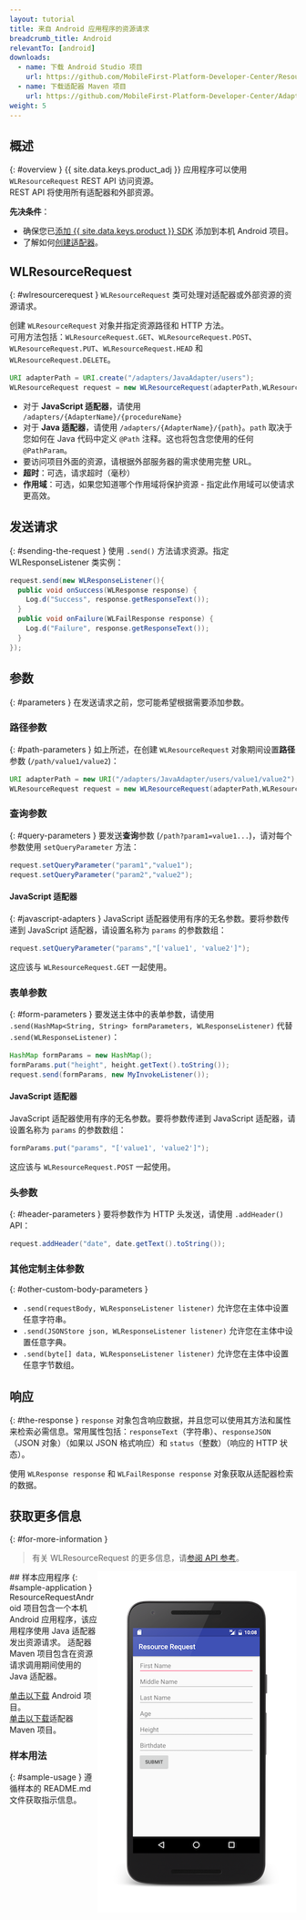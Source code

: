 ```yaml
---
layout: tutorial
title: 来自 Android 应用程序的资源请求
breadcrumb_title: Android
relevantTo: [android]
downloads:
  - name: 下载 Android Studio 项目
    url: https://github.com/MobileFirst-Platform-Developer-Center/ResourceRequestAndroid/tree/release80
  - name: 下载适配器 Maven 项目
    url: https://github.com/MobileFirst-Platform-Developer-Center/Adapters/tree/release80
weight: 5
---
```

<!-- NLS_CHARSET=UTF-8 -->
## 概述
{: #overview }
{{ site.data.keys.product_adj }} 应用程序可以使用 `WLResourceRequest` REST API 访问资源。  
REST API 将使用所有适配器和外部资源。

**先决条件**：

- 确保您已[添加 {{ site.data.keys.product }} SDK](../../../application-development/sdk/android) 添加到本机 Android 项目。
- 了解如何[创建适配器](../../../adapters/creating-adapters)。

## WLResourceRequest
{: #wlresourcerequest }
`WLResourceRequest` 类可处理对适配器或外部资源的资源请求。

创建 `WLResourceRequest` 对象并指定资源路径和 HTTP 方法。  
可用方法包括：`WLResourceRequest.GET`、`WLResourceRequest.POST`、`WLResourceRequest.PUT`、`WLResourceRequest.HEAD` 和 `WLResourceRequest.DELETE`。

```java
URI adapterPath = URI.create("/adapters/JavaAdapter/users");
WLResourceRequest request = new WLResourceRequest(adapterPath,WLResourceRequest.GET);
```

* 对于 **JavaScript 适配器**，请使用 `/adapters/{AdapterName}/{procedureName}`
* 对于 **Java 适配器**，请使用 `/adapters/{AdapterName}/{path}`。`path` 取决于您如何在 Java 代码中定义 `@Path` 注释。这也将包含您使用的任何 `@PathParam`。
* 要访问项目外面的资源，请根据外部服务器的需求使用完整 URL。
* **超时**：可选，请求超时（毫秒）
* **作用域**：可选，如果您知道哪个作用域将保护资源 - 指定此作用域可以使请求更高效。

## 发送请求
{: #sending-the-request }
使用 `.send()` 方法请求资源。指定 WLResponseListener 类实例：

```java
request.send(new WLResponseListener(){
  public void onSuccess(WLResponse response) {
    Log.d("Success", response.getResponseText());
  }
  public void onFailure(WLFailResponse response) {
    Log.d("Failure", response.getResponseText());
  }
});
```

## 参数
{: #parameters }
在发送请求之前，您可能希望根据需要添加参数。

### 路径参数
{: #path-parameters }
如上所述，在创建 `WLResourceRequest` 对象期间设置**路径**参数 (`/path/value1/value2`)：

```java
URI adapterPath = new URI("/adapters/JavaAdapter/users/value1/value2");
WLResourceRequest request = new WLResourceRequest(adapterPath,WLResourceRequest.GET);
```

### 查询参数
{: #query-parameters }
要发送**查询**参数 (`/path?param1=value1...`)，请对每个参数使用 `setQueryParameter` 方法：

```java
request.setQueryParameter("param1","value1");
request.setQueryParameter("param2","value2");
```

#### JavaScript 适配器
{: #javascript-adapters }
JavaScript 适配器使用有序的无名参数。要将参数传递到 JavaScript 适配器，请设置名称为 `params` 的参数数组：

```java
request.setQueryParameter("params","['value1', 'value2']");
```

这应该与 `WLResourceRequest.GET` 一起使用。

### 表单参数
{: #form-parameters }
要发送主体中的表单参数，请使用 `.send(HashMap<String, String> formParameters, WLResponseListener)` 代替 `.send(WLResponseListener)`：  

```java
HashMap formParams = new HashMap();
formParams.put("height", height.getText().toString());
request.send(formParams, new MyInvokeListener());
```    

#### JavaScript 适配器
JavaScript 适配器使用有序的无名参数。要将参数传递到 JavaScript 适配器，请设置名称为 `params` 的参数数组：

```java
formParams.put("params", "['value1', 'value2']");
```

这应该与 `WLResourceRequest.POST` 一起使用。

### 头参数
{: #header-parameters }
要将参数作为 HTTP 头发送，请使用 `.addHeader()` API：

```java
request.addHeader("date", date.getText().toString());
```

### 其他定制主体参数
{: #other-custom-body-parameters }
- `.send(requestBody, WLResponseListener listener)` 允许您在主体中设置任意字符串。
- `.send(JSONStore json, WLResponseListener listener)` 允许您在主体中设置任意字典。
- `.send(byte[] data, WLResponseListener listener)` 允许您在主体中设置任意字节数组。

## 响应
{: #the-response }
`response` 对象包含响应数据，并且您可以使用其方法和属性来检索必需信息。常用属性包括：`responseText`（字符串）、`responseJSON`（JSON 对象）（如果以 JSON 格式响应）和 `status`（整数）（响应的 HTTP 状态）。

使用 `WLResponse response` 和 `WLFailResponse response` 对象获取从适配器检索的数据。

## 获取更多信息
{: #for-more-information }
> 有关 WLResourceRequest 的更多信息，请[参阅 API 参考](../../../api/client-side-api/java/client/)。

<img alt="样本应用程序的图像" src="resource-request-success-android.png" style="float:right"/>
## 样本应用程序
{: #sample-application }
ResourceRequestAndroid 项目包含一个本机 Android 应用程序，该应用程序使用 Java 适配器发出资源请求。  
适配器 Maven 项目包含在资源请求调用期间使用的 Java 适配器。

[单击以下载](https://github.com/MobileFirst-Platform-Developer-Center/ResourceRequestAndroid/tree/release80) Android 项目。  
[单击以下载](https://github.com/MobileFirst-Platform-Developer-Center/Adapters/tree/release80)适配器 Maven 项目。

### 样本用法
{: #sample-usage }
遵循样本的 README.md 文件获取指示信息。
